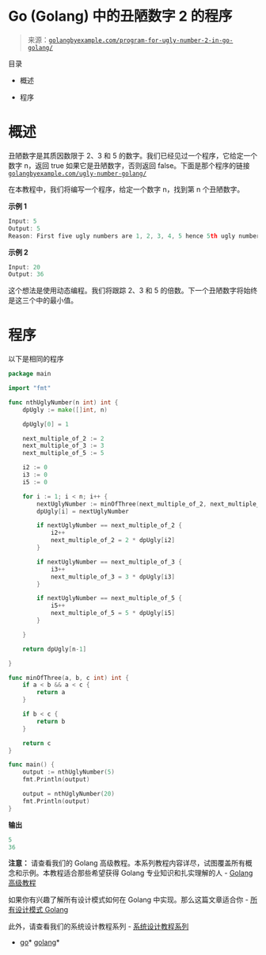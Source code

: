 <!--yml

类别：未分类

日期：2024-10-13 06:51:44

-->

# Go (Golang) 中的丑陋数字 2 的程序

> 来源：[`golangbyexample.com/program-for-ugly-number-2-in-go-golang/`](https://golangbyexample.com/program-for-ugly-number-2-in-go-golang/)

目录

+   概述

+   程序

# **概述**

丑陋数字是其质因数限于 2、3 和 5 的数字。我们已经见过一个程序，它给定一个数字 n，返回 true 如果它是丑陋数字，否则返回 false。下面是那个程序的链接 [`golangbyexample.com/ugly-number-golang/`](https://golangbyexample.com/ugly-number-golang/)

在本教程中，我们将编写一个程序，给定一个数字 n，找到第 n 个丑陋数字。

**示例 1**

```go
Input: 5
Output: 5
Reason: First five ugly numbers are 1, 2, 3, 4, 5 hence 5th ugly number is 5
```

**示例 2**

```go
Input: 20
Output: 36
```

这个想法是使用动态编程。我们将跟踪 2、3 和 5 的倍数。下一个丑陋数字将始终是这三个中的最小值。

# **程序**

以下是相同的程序

```go
package main

import "fmt"

func nthUglyNumber(n int) int {
	dpUgly := make([]int, n)

	dpUgly[0] = 1

	next_multiple_of_2 := 2
	next_multiple_of_3 := 3
	next_multiple_of_5 := 5

	i2 := 0
	i3 := 0
	i5 := 0

	for i := 1; i < n; i++ {
		nextUglyNumber := minOfThree(next_multiple_of_2, next_multiple_of_3, next_multiple_of_5)
		dpUgly[i] = nextUglyNumber

		if nextUglyNumber == next_multiple_of_2 {
			i2++
			next_multiple_of_2 = 2 * dpUgly[i2]
		}

		if nextUglyNumber == next_multiple_of_3 {
			i3++
			next_multiple_of_3 = 3 * dpUgly[i3]
		}

		if nextUglyNumber == next_multiple_of_5 {
			i5++
			next_multiple_of_5 = 5 * dpUgly[i5]
		}

	}

	return dpUgly[n-1]

}

func minOfThree(a, b, c int) int {
	if a < b && a < c {
		return a
	}

	if b < c {
		return b
	}

	return c
}

func main() {
	output := nthUglyNumber(5)
	fmt.Println(output)

	output = nthUglyNumber(20)
	fmt.Println(output)
}
```

**输出**

```go
5
36
```

**注意：** 请查看我们的 Golang 高级教程。本系列教程内容详尽，试图覆盖所有概念和示例。本教程适合那些希望获得 Golang 专业知识和扎实理解的人 - [Golang 高级教程](https://golangbyexample.com/golang-comprehensive-tutorial/)

如果你有兴趣了解所有设计模式如何在 Golang 中实现。那么这篇文章适合你 - [所有设计模式 Golang](https://golangbyexample.com/all-design-patterns-golang/)

此外，请查看我们的系统设计教程系列 - [系统设计教程系列](https://techbyexample.com/system-design-questions/)

+   [go](https://golangbyexample.com/tag/go/)*   [golang](https://golangbyexample.com/tag/golang/)*

